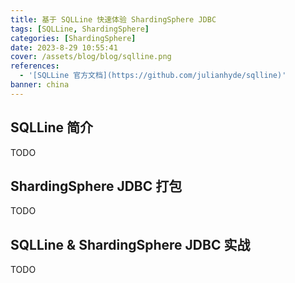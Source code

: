 ```yaml
---
title: 基于 SQLLine 快速体验 ShardingSphere JDBC
tags: [SQLLine, ShardingSphere]
categories: [ShardingSphere]
date: 2023-8-29 10:55:41
cover: /assets/blog/blog/sqlline.png
references:
  - '[SQLLine 官方文档](https://github.com/julianhyde/sqlline)'
banner: china
---
```


## SQLLine 简介

TODO

## ShardingSphere JDBC 打包

TODO

## SQLLine & ShardingSphere JDBC 实战

TODO
